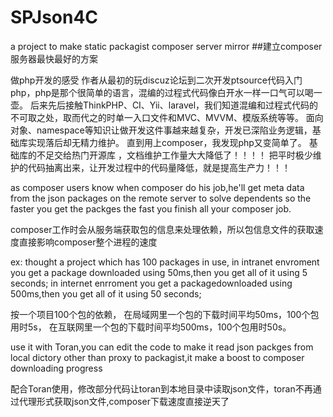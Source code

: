 # SPJson4C
a project to make static packagist composer server mirror 
##建立composer服务器最快最好的方案

做php开发的感受
作者从最初的玩discuz论坛到二次开发ptsource代码入门php，php是那个很简单的语言，混编的过程式代码像白开水一样一口气可以喝一壶。
后来先后接触ThinkPHP、CI、Yii、laravel，我们知道混编和过程式代码的不可取之处，取而代之的时单一入口文件和MVC、MVVM、模版系统等等。
面向对象、namespace等知识让做开发这件事越来越复杂，开发已深陷业务逻辑，基础库实现落后却无精力维护。
直到用上composer，我发现php又变简单了。
基础库的不足交给热门开源库 ，文档维护工作量大大降低了！！！！
把平时极少维护的代码抽离出来，让开发过程中的代码量降低，就是提高生产力！！！

as composer users know when composer do his job,he'll get meta data from the json packages on the remote server to solve dependents
so the faster you get the packges the fast you finish all your composer job.

composer工作时会从服务端获取包的信息来处理依赖，所以包信息文件的获取速度直接影响composer整个进程的速度


ex: thought a project which has 100 packages in use,
in intranet envroment you get a package downloaded using 50ms,then you get all of it using 5 seconds;
in internet enrroment you get a packagedownloaded using 500ms,then you get all of it using 50 seconds;

按一个项目100个包的依赖，
在局域网里一个包的下载时间平均50ms，100个包用时5s，
在互联网里一个包的下载时间平均500ms，100个包用时50s。


use it with Toran,you can edit the code to make it read json packges from local dictory other than proxy to packagist,it make a boost to composer downloading progress

配合Toran使用，修改部分代码让toran到本地目录中读取json文件，toran不再通过代理形式获取json文件,composer下载速度直接逆天了

